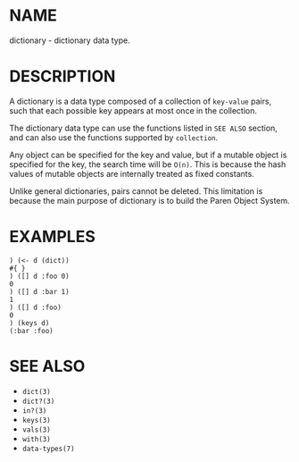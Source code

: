 # NAME
dictionary - dictionary data type.

# DESCRIPTION
A dictionary is a data type composed of a collection of `key-value` pairs, such that each possible key appears at most once in the collection.

The dictionary data type can use the functions listed in `SEE ALSO` section, and can also use the functions supported by `collection`.

Any object can be specified for the key and value, but if a mutable object is specified for the key, the search time will be `O(n)`. This is because the hash values of mutable objects are internally treated as fixed constants.

Unlike general dictionaries, pairs cannot be deleted. This limitation is because the main purpose of dictionary is to build the Paren Object System.

# EXAMPLES

    ) (<- d (dict))
    #{ }
    ) ([] d :foo 0)
    0
    ) ([] d :bar 1)
    1
    ) ([] d :foo)
    0
    ) (keys d)
    (:bar :foo)

# SEE ALSO
- `dict(3)`
- `dict?(3)`
- `in?(3)`
- `keys(3)`
- `vals(3)`
- `with(3)`
- `data-types(7)`
